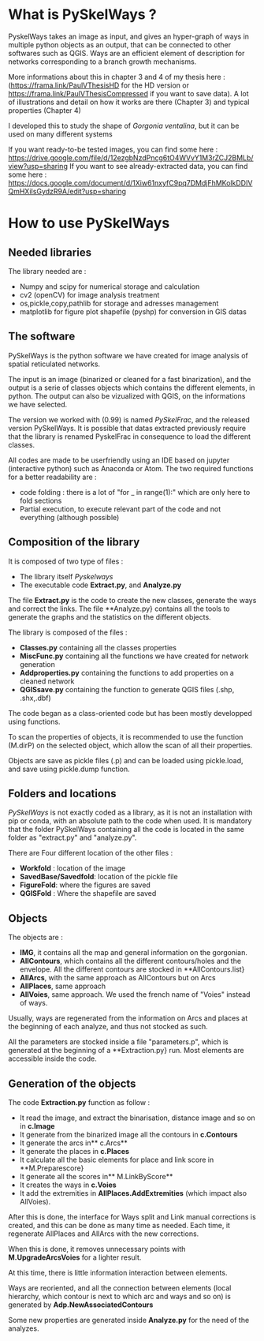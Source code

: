 # What is PySkelWays ?

PyskelWays takes an image as input, and gives an hyper-graph of ways in multiple python objects as an output, that can be connected to other softwares such as QGIS.
Ways are an efficient element of description for networks corresponding to a branch growth mechanisms. 

More informations about this in chapter 3 and 4 of my thesis here : (https://frama.link/PaulVThesisHD for the HD version or https://frama.link/PaulVThesisCompressed if you want to save data). A lot of illustrations and detail on how it works are there (Chapter 3) and typical properties (Chapter 4)

I developed this to study the shape of *Gorgonia ventalina*, but it can be used on many different systems

If you want ready-to-be tested images, you can find some here : https://drive.google.com/file/d/12ezgbNzdPncg6tO4WVvY1M3rZCJ2BMLb/view?usp=sharing
If you want to see already-extracted data, you can find some here : https://docs.google.com/document/d/1Xiw61nxyfC9pq7DMdjFhMKolkDDIVQmHXiIsGydzR9A/edit?usp=sharing

# How to use PySkelWays

## Needed libraries

The library needed are :
- Numpy and scipy for numerical storage and calculation
- cv2 (openCV) for image analysis treatment
- os,pickle,copy,pathlib for storage and adresses management
- matplotlib for figure plot
 shapefile (pyshp) for conversion in GIS datas


## The software

PySkelWays is the python software we have created for image analysis of spatial reticulated networks. 

The input is an image (binarized or cleaned for a fast binarization), and the output is a serie of classes objects which contains the different elements, in python. The output can also be vizualized with QGIS, on the informations we have selected. 

The version we worked with (0.99) is named *PySkelFrac*, and the released version PySkelWays. It is possible that datas extracted previously require that the library is renamed PyskelFrac in consequence to load the different classes. 

All codes are made to be userfriendly using an IDE based on jupyter (interactive python) such as Anaconda or Atom. The two required functions for a better readability are : 


- code folding : there is a lot of "for $\_$ in range(1):" which are only here to fold sections
- Partial execution, to execute relevant part of the code and not everything (although possible)


## Composition of the library

It is composed of two type of files :


- The library itself *Pyskelways*
- The executable code **Extract.py**, and **Analyze.py**


The file **Extract.py** is the code to create the new classes, generate the ways and correct the links. The file **Analyze.py} contains all the tools to generate the graphs and the statistics on the different objects.

The library is composed of the files : 


- **Classes.py** containing all the classes properties
- **MiscFunc.py** containing all the functions we have created for network generation
- **Addproperties.py** containing the functions to add properties on a cleaned network
- **QGISsave.py** containing the function to generate QGIS files (.shp, .shx,.dbf)


The code began as a class-oriented code but has been mostly developped using functions. 

To scan the properties of objects, it is recommended to use the function (M.dirP) on the selected object, which allow the scan of all their properties. 

Objects are save as pickle files (.p) and can be loaded using pickle.load, and save using pickle.dump function. 

## Folders and locations

*PySkelWays* is not exactly coded as a library, as it is not an installation with pip or conda, with an absolute path to the code when used. 
It is mandatory that the folder PySkelWays containing all the code is located in the same folder as "extract.py" and "analyze.py". 

There are Four different location of the other files : 

- **Workfold** : location of the image
- **SavedBase/Savedfold**: location of the pickle file
- **FigureFold**: where the figures are saved
- **QGISFold** : Where the shapefile are saved


## Objects

The objects are : 

- **IMG**, it contains all the map and general information on the gorgonian. 
- **AllContours**, which contains all the different contours/holes and the envelope. All the different contours are stocked in **AllContours.list}
- **AllArcs**, with the same approach as AllContours but on Arcs
- **AllPlaces**, same approach
- **AllVoies**, same approach. We used the french name of "Voies" instead of ways.


Usually, ways are regenerated from the information on Arcs and places at the beginning of each analyze, and thus not stocked as such. 


All the parameters are stocked inside a file "parameters.p", which is generated at the beginning of a **Extraction.py} run. Most elements are accessible inside the code. 

## Generation of the objects

The code **Extraction.py** function as follow : 


- It read the image, and extract the binarisation, distance image and so on in **c.Image**
- It generate from the binarized image all the contours in **c.Contours**
- It generate the arcs in** c.Arcs**
- It generate the places in **c.Places**
- It calculate all the basic elements for place and link score in **M.Preparescore}
- It generate all the scores in** M.LinkByScore**
- It creates the ways in **c.Voies**
- It add the extremities in **AllPlaces.AddExtremities** (which impact also AllVoies).


After this is done, the interface for Ways split and Link manual corrections is created, and this can be done as many time as needed. Each time, it regenerate AllPlaces and AllArcs with the new corrections. 

When this is done, it removes unnecessary points with **M.UpgradeArcsVoies** for a lighter result. 

At this time, there is little information interaction between elements. 

Ways are reoriented, and all the connection between elements (local hierarchy, which contour is next to which arc and ways and so on) is generated by **Adp.NewAssociatedContours**

Some new properties are generated inside **Analyze.py** for the need of the analyzes.
